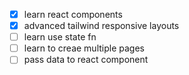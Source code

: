 - [x] learn react components
- [x] advanced tailwind responsive layouts
- [ ] learn use state fn
- [ ] learn to creae multiple pages
- [ ] pass data to react component